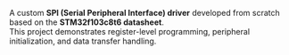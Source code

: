 A custom **SPI (Serial Peripheral Interface) driver** developed from scratch based on the **STM32f103c8t6 datasheet**.  
This project demonstrates register-level programming, peripheral initialization, and data transfer handling.
